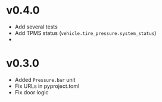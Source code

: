 # v0.4.0

* Add several tests
* Add TPMS status (`vehicle.tire_pressure.system_status`)
* 

# v0.3.0

* Added `Pressure.bar` unit
* Fix URLs in pyproject.toml
* Fix door logic
